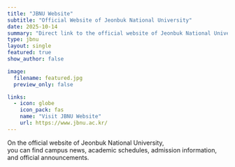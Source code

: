 ```yaml
---
title: "JBNU Website"
subtitle: "Official Website of Jeonbuk National University"
date: 2025-10-14
summary: "Direct link to the official website of Jeonbuk National University"
type: jbnu
layout: single
featured: true
show_author: false

image:
  filename: featured.jpg
  preview_only: false

links:
  - icon: globe
    icon_pack: fas
    name: "Visit JBNU Website"
    url: https://www.jbnu.ac.kr/
---
```

On the official website of Jeonbuk National University,  
you can find campus news, academic schedules, admission information, and official announcements.
